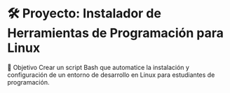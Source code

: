 # 🛠️ Proyecto: Instalador de Herramientas de Programación para Linux

🎯 Objetivo
Crear un script Bash que automatice la instalación y configuración de un entorno de desarrollo en Linux para estudiantes de programación.
